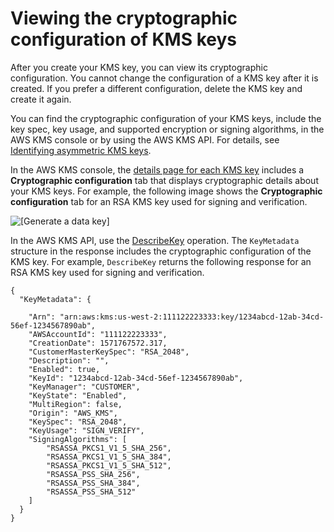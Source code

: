 # Viewing the cryptographic configuration of KMS keys<a name="symm-asymm-crypto-config"></a>

After you create your KMS key, you can view its cryptographic configuration\. You cannot change the configuration of a KMS key after it is created\. If you prefer a different configuration, delete the KMS key and create it again\.

You can find the cryptographic configuration of your KMS keys, include the key spec, key usage, and supported encryption or signing algorithms, in the AWS KMS console or by using the AWS KMS API\. For details, see [Identifying asymmetric KMS keys](find-symm-asymm.md)\.

In the AWS KMS console, the [details page for each KMS key](viewing-keys-console.md#viewing-console-details) includes a **Cryptographic configuration** tab that displays cryptographic details about your KMS keys\. For example, the following image shows the **Cryptographic configuration** tab for an RSA KMS key used for signing and verification\.

![\[Generate a data key\]](http://docs.aws.amazon.com/kms/latest/developerguide/images/console-cryptographic-configuration.png)

In the AWS KMS API, use the [DescribeKey](https://docs.aws.amazon.com/kms/latest/APIReference/API_DescribeKey.html) operation\. The `KeyMetadata` structure in the response includes the cryptographic configuration of the KMS key\. For example, `DescribeKey` returns the following response for an RSA KMS key used for signing and verification\.

```
{
  "KeyMetadata": {

    "Arn": "arn:aws:kms:us-west-2:111122223333:key/1234abcd-12ab-34cd-56ef-1234567890ab",
    "AWSAccountId": "111122223333",
    "CreationDate": 1571767572.317,
    "CustomerMasterKeySpec": "RSA_2048",
    "Description": "",
    "Enabled": true,
    "KeyId": "1234abcd-12ab-34cd-56ef-1234567890ab",
    "KeyManager": "CUSTOMER",
    "KeyState": "Enabled",
    "MultiRegion": false, 
    "Origin": "AWS_KMS",
    "KeySpec": "RSA_2048",
    "KeyUsage": "SIGN_VERIFY",
    "SigningAlgorithms": [
        "RSASSA_PKCS1_V1_5_SHA_256",
        "RSASSA_PKCS1_V1_5_SHA_384",
        "RSASSA_PKCS1_V1_5_SHA_512",
        "RSASSA_PSS_SHA_256",
        "RSASSA_PSS_SHA_384",
        "RSASSA_PSS_SHA_512"
    ]
  }
}
```